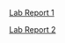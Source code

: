 [Lab Report 1](https://schroeder-sj.github.io/cse15l-lab-reports/LabReport1.html)

[Lab Report 2](https://schroeder-sj.github.io/cse15l-lab-reports/LabReport2.html)
